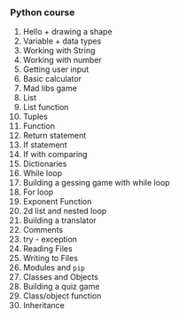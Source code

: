 ### Python course

1. Hello + drawing a shape
2. Variable + data types
3. Working with String
4. Working with number
5. Getting user input
6. Basic calculator
7. Mad libs game
8. List
9. List function
10. Tuples
11. Function
12. Return statement
13. If statement
14. If with comparing
15. Dictionaries
16. While loop
17. Building a gessing game with while loop
18. For loop
19. Exponent Function
20. 2d list and nested loop
21. Building a translator
22. Comments
23. try - exception
24. Reading Files
25. Writing to Files
26. Modules and `pip`
27. Classes and Objects
28. Building a quiz game
29. Class/object function
30. Inheritance
